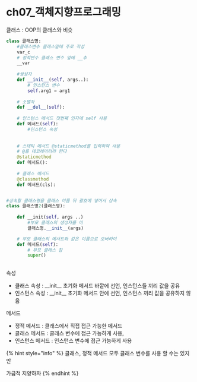 # ch07\_객체지향프로그래밍

클래스 : OOP의 클래스와 비슷

```python
class 클래스명:
    #클래스변수 클래스밑에 주로 작성
    var_c
    # 정적변수 클래스 변수 앞에 __추
    __var
    
    #생성자
    def __init__(self, args..):
        # 인스턴스 변수
        self.arg1 = arg1
    
    # 소멸자
    def __del__(self):
            
    # 인스턴스 메서드 첫번째 인자에 self 사용    
    def 메서드(self):
        #인스턴스 속성
    
    
    # 스태틱 메서드 @staticmethod를 입력하여 사용
    # @를 데코레이터라 한다
    @staticmethod
    def 메서드():
    
    # 클래스 메서드    
    @classmethod
    def 메서드(cls):


#상속할 클래스명을 클래스 이름 뒤 괄호에 넣어서 상속
class 클래스명2(클래스명):
    
    def __init(self, args ..)
        #부모 클래스의 생성자를 이
        클래스명.__init__(args)

    # 부모 클래스의 메서드와 같은 이름으로 오버라이        
    def 메서드(self):
        # 부모 클래스 참
        super()
    
```

속성 

* 클래스 속성 :  \_\_init\_\_ 초기화 메서드 바깥에 선언, 인스턴스들 끼리 값을 공유
* 인스턴스 속성 : \_\_init\_\_ 초기화 메서드 안에 선언, 인스턴스 끼리 값을 공유하지 않음

메서드

* 정적 메서드 : 클래스에서 직접 접근 가능한 메서드 
* 클래스 메서드 : 클래스 변수에 접근 가능하게 사용, 
* 인스턴스 메서드 : 인스턴스 변수에 접근 가능하게 사용

{% hint style="info" %}
클래스, 정적 메서드 모두 클래스 변수를 사용 할 수는 있지만

가급적 지양하자
{% endhint %}







